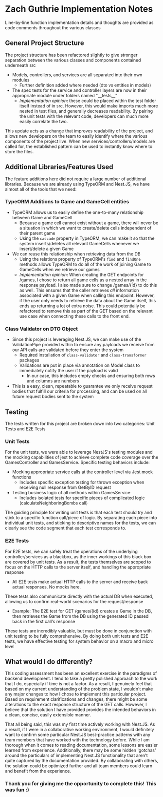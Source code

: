 <!--
Describe implementation below.

Feel free to add any relevant info on what packages you may have added, the directory structure you chose, the tests you added etc. Is there anything you would have done differently with more time and or resources?
-->
# Zach Guthrie Implementation Notes
Line-by-line function implementation details and thoughts are provided as code comments throughout the various classes
## General Project Structure
The project structure has been refactored slightly to give stronger separation between the various classes and components contained underneath src
- Models, controllers, and services are all separated into their own modules
    - Further definition added where needed (dto vs entities in models)
- The spec tests for the service and controller layers are now in their appropriate module under folders named "\_\_tests\_\_"
    - _Implementation opinion_: these could be placed within the test folder itself instead of in src. However, this would make imports much more nested in test files, and generally decreases readability. By pairing the unit tests with the relevant code, developers can much more easily correlate the two.

This update acts as a change that improves readability of the project, and allows new developers on the team to easily identify where the various components of the project live. When new services/controllers/models are called for, the established pattern can be used to instantly know where to store the files.

## Additional Libraries/Features Used

The feature additions here did not require a large number of additional libraries. Because we are already using TypeORM and Nest.JS, we have almost all of the tools that we need:

### TypeORM Additions to Game and GameCell entities
- TypeORM allows us to easily define the one-to-many relationship between Game and GameCell
    - Because a game cell cannot exist without a game, there will never be a situation in which we want to create/delete cells independent of their parent game
    - Using the `cascade` property in TypeORM, we can make it so that the system inserts/deletes all relevant GameCells whenever we insert/delete a given Game
- We can reuse this relationship when retrieving data from the DB
    - Using the relations property of TypeORM's `find` and `findOne` methods allows TypeORM to do all of the work of joining Game to GameCells when we retrieve our games
    - _Implementation opinion_: When creating the GET endpoints for /games, I chose to return all game cells as a nested array in the response payload. I also made sure to change /games/{id} to do this as well. This ensures that the caller retrieves _all_ information associated with a given Game when calling this endpoint. However, if the user only needs to retrieve the data about the Game itself, this ends up returning a lot of extra noise. This could potentially be refactored to remove this as part of the GET based on the relevant use case when connecting these calls to the front end.

### Class Validator on DTO Object
- Since this project is leveraging Nest.JS, we can make use of the ValidationPipe provided within to ensure any payloads we receive from our API calls are validated before they enter the system
    - Required installation of `class-validator` and `class-transformer` packages
    - Validations are put in place via annotation on Model class to immediately notify the user if the payload is valid
        - In our case, this includes empty checks and ensuring both rows and columns are numbers
- This is a easy, clean, repeatable to guarantee we only receive request bodies that fulfill our criteria for processing, and can be used on all future request bodies sent to the system

## Testing
The tests written for this project are broken down into two categories: Unit Tests and E2E Tests

### Unit Tests
For the unit tests, we were able to leverage NestJS's testing modules and the mocking capabilities of jest to achieve complete code coverage over the GamesController and GamesService. Specific testing behaviors include:
- Mocking appropriate service calls at the controller level via Jest mock functions
    - Includes specific exception testing for thrown exception when receiving null response from GetByID request
- Testing business logic of all methods within GamesService
    - Includes isolated tests for specific pieces of complicated logic (calculateNeighboringBombs call)

The guiding principle for writing unit tests is that each test should try and stick to a specific function call/piece of logic. By separating each piece into individual unit tests, and sticking to descriptive names for the tests, we can clearly see the code segment that each test corresponds to.

### E2E Tests
For E2E tests, we can safely treat the operations of the underlying controller/services as a blackbox, as the inner workings of this black box are covered by unit tests. As a result, the tests themselves are scoped to focus on the HTTP calls to the server itself, and handling the appropriate response
- All E2E tests make actual HTTP calls to the server and receive back actual responses. No mocks here.

These tests also communicate directly with the actual DB when executed, allowing us to confirm real-world scenarios for the request/response
- Example: The E2E test for GET /games/{id} creates a Game in the DB, then retrieves the Game from the DB using the generated ID passed back in the first call's response

These tests are incredibly valuable, but must be done in conjunction with unit testing to be fully comprehensive. By doing both unit tests and E2E tests, we have effective testing for system behavior on a macro and micro level

## What would I do differently?
This coding assessment has been an excellent exercise in the paradigms of backend development. I tend to take a pretty polished approach to the work that I do, especially if time is not a factor. As a result, I genuinely feel that based on my current understanding of the problem state, I wouldn't make any major changes to how I chose to implement this particular project. Based on requirement clarifications and changes, there might be some alterations to the exact response structure of the GET calls. However, I believe that the solution I have provided provides the intended behaviors in a clean, concise, easily extensible manner.

That all being said, this was my first time actively working with Nest.JS. As a result, if I were in a collaborative working environment, I would definitely want to confirm some particular Nest.JS best-practice patterns with any team members that have worked with the technology before. While I am thorough when it comes to reading documentation, some lessons are easier learned from experience. Additionally, there may be some hidden 'gotchas' around the particulars of implementing Nest.JS functionality that aren't quite captured by the documentation provided. By collaborating with others, the solution could be optimized further and all team members could learn and benefit from the experience. 

### Thank you for giving me the opportunity to complete this! This was fun :) 